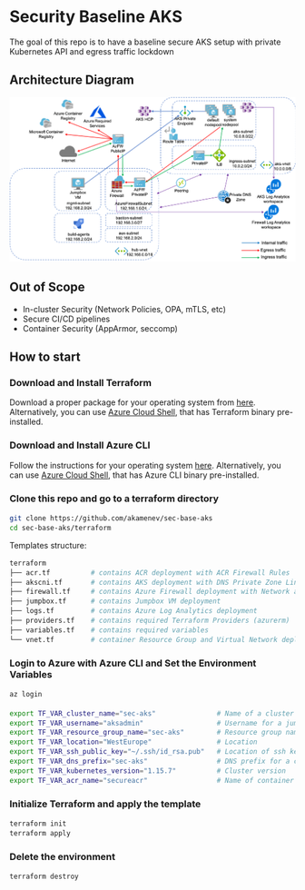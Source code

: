 # Security Baseline AKS
The goal of this repo is to have a baseline secure AKS setup with private Kubernetes API and egress traffic lockdown

## Architecture Diagram

![Architecture](images/aks-fw.png)

## Out of Scope
* In-cluster Security (Network Policies, OPA, mTLS, etc)
* Secure CI/CD pipelines
* Container Security (AppArmor, seccomp)

## How to start

### Download and Install Terraform
Download a proper package for your operating system from [here](https://www.terraform.io/downloads.html). Alternatively, you can use [Azure Cloud Shell](https://shell.azure.com/), that has Terraform binary pre-installed.

### Download and Install Azure CLI
Follow the instructions for your operating system [here](https://docs.microsoft.com/en-us/cli/azure/install-azure-cli?view=azure-cli-latest). Alternatively, you can use [Azure Cloud Shell](https://shell.azure.com/), that has Azure CLI binary pre-installed.

### Clone this repo and go to a terraform directory
```bash
git clone https://github.com/akamenev/sec-base-aks
cd sec-base-aks/terraform
```
Templates structure:
```bash
terraform
├── acr.tf          # contains ACR deployment with ACR Firewall Rules
├── akscni.tf       # contains AKS deployment with DNS Private Zone Link
├── firewall.tf     # contains Azure Firewall deployment with Network and Application rules and Route Table
├── jumpbox.tf      # contains Jumpbox VM deployment
├── logs.tf         # contains Azure Log Analytics deployment
├── providers.tf    # contains required Terraform Providers (azurerm)
├── variables.tf    # contains required variables
└── vnet.tf         # container Resource Group and Virtual Network deployments
```


### Login to Azure with Azure CLI and Set the Environment Variables
```bash
az login

export TF_VAR_cluster_name="sec-aks"               # Name of a cluster
export TF_VAR_username="aksadmin"                  # Username for a jumpbox and cluster user
export TF_VAR_resource_group_name="sec-aks"        # Resource group name
export TF_VAR_location="WestEurope"                # Location 
export TF_VAR_ssh_public_key="~/.ssh/id_rsa.pub"   # Location of ssh key to use
export TF_VAR_dns_prefix="sec-aks"                 # DNS prefix for a cluster
export TF_VAR_kubernetes_version="1.15.7"          # Cluster version
export TF_VAR_acr_name="secureacr"                 # Name of container registry
```

### Initialize Terraform and apply the template
```bash
terraform init
terraform apply
```

### Delete the environment
```bash
terraform destroy
```
